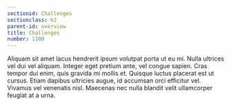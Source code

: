 ```yaml
---
sectionid: Challenges
sectionclass: h2
parent-id: overview
title: Challenges
number: 1100
---
```

Aliquam sit amet lacus hendrerit ipsum volutpat porta ut eu mi. Nulla ultrices vel dui vel aliquam. Integer eget pretium ante, vel congue sapien. Cras tempor dui enim, quis gravida mi mollis et. Quisque luctus placerat est ut cursus. Etiam dapibus ultricies augue, id accumsan orci efficitur vel. Vivamus vel venenatis nisl. Maecenas nec nulla blandit velit ullamcorper feugiat at a urna.